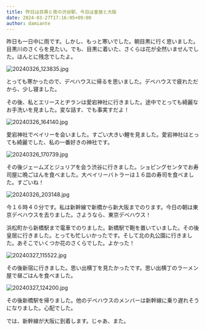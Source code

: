 ```yaml
---
title: 昨日は目黒と夜の渋谷駅、今日は皇居と大阪
date: 2024-03-27T17:16:05+09:00
author: damiante
---
```

昨日も一日中に雨です。しかし、もっと寒いでした。朝目黒に行く思いました。目黒川のさくらを見たい。でも、目黒に着いた、さくらは花が全然いませんでした。ほんとに残念でしたよ。

![20240326_123835.jpg](https://github.com/devhou-se/www-jp/assets/12438044/e600dc12-c4c4-4279-a772-62c45aacb115)

とっても寒かったので、デベハウスに帰るを思いました。デベハウスで疲れただから、少し寝ました。

その後、私とエリースとヂランは愛宕神社に行きました。途中でとっても綺麗なお手洗いを見ました。変な話す、でも事実すだよ！

![20240326_164140.jpg](https://github.com/devhou-se/www-jp/assets/12438044/fea457bc-fa6b-4890-b89c-5d4d28ff368b)

愛宕神社でベイリーを会いました。すごい大きい鯉を見ました。愛宕神社はとっても綺麗でした、私の一番好きの神社です。

![20240326_170739.jpg](https://github.com/devhou-se/www-jp/assets/12438044/101853fa-2aac-4efb-9988-7991dfa79473)

その後ジェームズとジュリアを会う渋谷に行きました。ショピングセンタでお寿司屋に晩ごはんを食べました。大ベイリーバトラーは１６皿の寿司を食べました。すごいね！

![20240326_203148.jpg](https://github.com/devhou-se/www-jp/assets/12438044/2a595b77-3c17-459e-a2ab-8b1166f15a94)

今１６時４０分です。私は新幹線で新橋から新大阪までのります。今日の朝は東京デベハウスを去りました。さようなら、東京デベハウス！

浜松町から新橋駅まで電車でのりました。新橋駅で鞄を置いていました。その後皇居に行きました。とっても忙しいかったです。そして北の丸公園に行きました。あそこでいくつか花のさくらでした。よかった！

![20240327_115522.jpg](https://github.com/devhou-se/www-jp/assets/12438044/69634a35-cb38-476a-a07f-8c1c1c485efc)

その後新宿に行きました。思い出横丁を見たかったです。思い出横丁のラーメン屋で昼ごはんを食べました。

![20240327_124200.jpg](https://github.com/devhou-se/www-jp/assets/12438044/5e2f19d4-996b-4742-9cd5-c2d0529913fe)

その後新橋駅を帰りました。他のデベハウスのメンバーは新幹線に乗り遅れそうになりました。心配でした。

では、新幹線が大阪に到着します。じゃあ、また。

